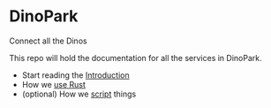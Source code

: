 # DinoPark
Connect all the Dinos

This repo will hold the documentation for all the services in DinoPark.

- Start reading the [Introduction](../blob/master/Introduction.md)
- How we [use Rust](../blob/master/Rust.md)
- (optional) How we [script](../blob/master/Scripting.md) things
